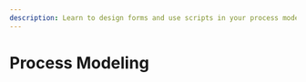 ```yaml
---
description: Learn to design forms and use scripts in your process modeling.
---
```


# Process Modeling

